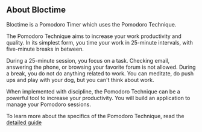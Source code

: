 ## About Bloctime

Bloctime is a Pomodoro Timer which uses the Pomodoro Technique.

The Pomodoro Technique aims to increase your work productivity and quality. In its simplest form, you time your work in 25-minute intervals, with five-minute breaks in between.

During a 25-minute session, you focus on a task. Checking email, answering the phone, or browsing your favorite forum is not allowed. During a break, you do not do anything related to work. You can meditate, do push ups and play with your dog, but you can't think about work.

When implemented with discipline, the Pomodoro Technique can be a powerful tool to increase your productivity. You will build an application to manage your Pomodoro sessions.

To learn more about the specifics of the Pomodoro Technique, read the [detailed guide](http://caps.ucsd.edu/Downloads/tx_forms/koch/pomodoro_handouts/ThePomodoroTechnique_v1-3.pdf)
